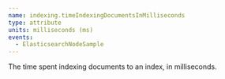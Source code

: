 ```yaml
---
name: indexing.timeIndexingDocumentsInMilliseconds
type: attribute
units: milliseconds (ms)
events:
  - ElasticsearchNodeSample
---
```


The time spent indexing documents to an index, in milliseconds.